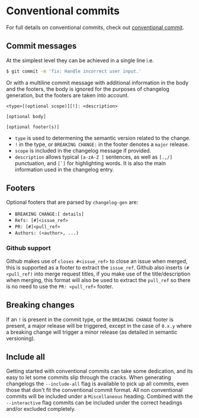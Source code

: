 # Conventional commits

For full details on conventional commits, check out [conventional
commit](https://www.conventionalcommits.org/en/v1.0.0/).

## Commit messages

At the simplest level they can be achieved in a single line i.e.

```bash
$ git commit -m 'fix: Handle incorrect user input.'
```

Or with a multiline commit message with additional information in the body
and the footers, the body is ignored for the purposes of changelog generation,
but the footers are taken into account.

```
<type>[(optional scope)][!]: <description>

[optional body]

[optional footer(s)]
```

* `type` is used to determening the semantic version related to the change.
* `!` in the type, or `BREAKING CHANGE:` in the footer denotes a `major` release.
* `scope` is included in the changelog message if provided.
* `description` allows typical `[a-zA-Z ]` sentences, as well as `[.,/]`
  punctuation, and ``[`]`` for highlighting words. It is also the main
  information used in the changelog entry.

## Footers

Optional footers that are parsed by `changelog-gen` are:

* `BREAKING CHANGE:[ details]`
* `Refs: [#]<issue_ref>`
* `PR: [#]<pull_ref>`
* `Authors: (<author>, ...)`

### Github support

Github makes use of `closes #<issue_ref>` to close an issue when merged, this
is supported as a footer to extract the `issue_ref`. Github also inserts
`(#<pull_ref)` into merge request titles, if you make use of the
title/description when merging, this format will also be used to extract the
`pull_ref` so there is no need to use the `PR: <pull_ref>` footer.

## Breaking changes

If an `!` is present in the commit type, or the `BREAKING CHANGE` footer is
present, a major release will be triggered, except in the case of `0.x.y` where
a breaking change will trigger a minor release (as detailed in semantic
versioning).

## Include all

Getting started with conventional commits can take some dedication, and its
easy to let some commits slip through the cracks. When generating changelogs
the `--include-all` flag is available to pick up all commits, even those that
don't fit the conventional commit format. All non conventional commits will be
included under a `Miscellaneous` heading. Combined with the `--interactive`
flag commits can be included under the correct headings and/or excluded
completely.
